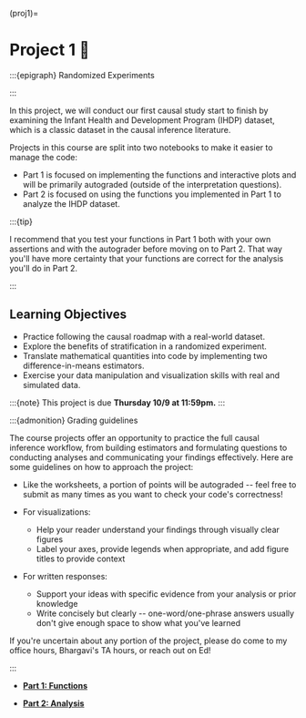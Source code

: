 (proj1)=
# Project 1 👶

:::{epigraph}
Randomized Experiments

:::

In this project, we will conduct our first causal study start to finish by examining the Infant Health and Development Program (IHDP) dataset, which is a classic dataset in the causal inference literature.

Projects in this course are split into two notebooks to make it easier to manage the code:

- Part 1 is focused on implementing the functions and interactive plots and will be primarily autograded (outside of the interpretation questions).
- Part 2 is focused on using the functions you implemented in Part 1 to analyze the IHDP dataset.

:::{tip}

I recommend that you test your functions in Part 1 both with your own assertions and with the autograder before moving on to Part 2. That way you'll have more certainty that your functions are correct for the analysis you'll do in Part 2.

:::


## Learning Objectives

- Practice following the causal roadmap with a real-world dataset.
- Explore the benefits of stratification in a randomized experiment.
- Translate mathematical quantities into code by implementing two difference-in-means estimators.
- Exercise your data manipulation and visualization skills with real and simulated data.

:::{note}
This project is due **Thursday 10/9 at 11:59pm.**
:::

:::{admonition} Grading guidelines

The course projects offer an opportunity to practice the full causal inference workflow, from building estimators and formulating questions to conducting analyses and communicating your findings effectively. Here are some guidelines on how to approach the project:

- Like the worksheets, a portion of points will be autograded -- feel free to submit as many times as you want to check your code's correctness!

- For visualizations:
    - Help your reader understand your findings through visually clear figures
    - Label your axes, provide legends when appropriate, and add figure titles to provide context

- For written responses:
    - Support your ideas with specific evidence from your analysis or prior knowledge
    - Write concisely but clearly -- one-word/one-phrase answers usually don't give enough space to show what you've learned

If you're uncertain about any portion of the project, please do come to my office hours, Bhargavi's TA hours, or reach out on Ed! 

:::

- [**Part 1: Functions**](proj1_functions)

- [**Part 2: Analysis**](proj1_analysis)